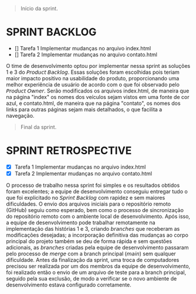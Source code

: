 > Início da sprint.

# SPRINT BACKLOG

- [] Tarefa 1 Implementar mudanças no arquivo index.html
- [] Tarefa 2 Implementar mudanças no arquivo contato.html

O time de desenvolvimento optou por implementar nessa sprint as soluções 1 e 3 do 𝘗𝘳𝘰𝘥𝘶𝘤𝘵 𝘉𝘢𝘤𝘬𝘭𝘰𝘨. Essas soluções foram escolhidas pois teriam maior impacto positivo na usabilidade do produto, proporcionando uma melhor experiência de usuário de acordo com o que foi observado pelo 𝘗𝘳𝘰𝘥𝘶𝘤𝘵 𝘖𝘸𝘯𝘦𝘳. Serão modificados os arquivos index.html, de maneira que na página "index" os nomes dos veículos sejam vistos em uma fonte de cor azul, e contato.html, de maneira que na página "contato", os nomes dos links para outras páginas sejam mais detalhados, o que facilita a navegação.

> Final da sprint.

# SPRINT RETROSPECTIVE

- [x] Tarefa 1 Implementar mudanças no arquivo index.html
- [x] Tarefa 2 Implementar mudanças no arquivo contato.html

O processo de trabalho nessa sprint foi simples e os resultados obtidos foram excelentes; a equipe de desenvolvimento conseguiu entregar tudo o que foi explicitado no 𝘚𝘱𝘳𝘪𝘯𝘵 𝘉𝘢𝘤𝘬𝘭𝘰𝘨 com rapidez e sem maiores dificuldades. O envio dos arquivos iniciais para o repositório remoto (GitHub) seguiu como esperado, bem como o processo de sincronização do repositório remoto com o ambiente local de desenvolvimento. Após isso, a equipe de desenvolvimento pode trabalhar remotamente na implementação das histórias 1 e 3, criando 𝘣𝘳𝘢𝘯𝘤𝘩𝘦𝘴 que receberam as modificações desejadas; a incorporação definitiva das mudanças ao corpo principal do projeto também se deu de forma rápida e sem questões adicionais, as 𝘣𝘳𝘢𝘯𝘤𝘩𝘦𝘴 criadas pela equipe de desenvolvimento passaram pelo processo de 𝘮𝘦𝘳𝘨𝘦 com a branch principal (𝘮𝘢𝘪𝘯) sem qualquer dificuldade. Antes da finalização da sprint, uma troca de computadores precisou ser realizada por um dos membros da equipe de desenvolvimento, foi realizado então o envio de um arquivo de teste para a branch principal, seguido pela sua exclusão, de modo a verificar se o novo ambiente de desenvolvimento estava configurado corretamente.
